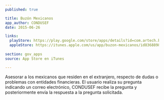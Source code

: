 ```yaml
---
published: true

title: Buzón Mexicanos
app_author: CONDUSEF
date: 2015-06-26

links:
  playStore: https://play.google.com/store/apps/details?id=com.artech.buzon.buzoncondusef
  appleStore: https://itunes.apple.com/us/app/buzon-mexicanos/id836889884?mt=8
  
section: gov_apps
source: App Store en iTunes

---
```

Asesorar a los mexicanos que residen en el extranjero, respecto de dudas o problemas con entidades financieras. El usuario realiza su pregunta indicando un correo electrónico, CONDUSEF recibe la pregunta y posteriormente envía la respuesta a la pregunta solicitada. 
